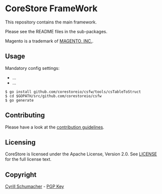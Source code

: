 # CoreStore FrameWork

This repository contains the main framework.

Please see the README files in the sub-packages.

Magento is a trademark of [MAGENTO, INC.](http://www.magentocommerce.com/license/).

## Usage

Mandatory config settings:

- ...
- ...

```
$ go install github.com/corestoreio/csfw/tools/csTableToStruct
$ cd $GOPATH/src/github.com/corestoreio/csfw
$ go generate
```

## Contributing

Please have a look at the [contribution guidelines](https://github.com/corestoreio/corestore/blob/master/CONTRIBUTING.md).

## Licensing

CoreStore is licensed under the Apache License, Version 2.0. See
[LICENSE](https://github.com/corestoreio/corestore/blob/master/LICENSE) for the full license text.

## Copyright

[Cyrill Schumacher](http://cyrillschumacher.com) - [PGP Key](https://keybase.io/cyrill)
